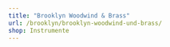 ```yaml
---
title: "Brooklyn Woodwind & Brass"
url: /brooklyn/brooklyn-woodwind-und-brass/
shop: Instrumente
---
```

